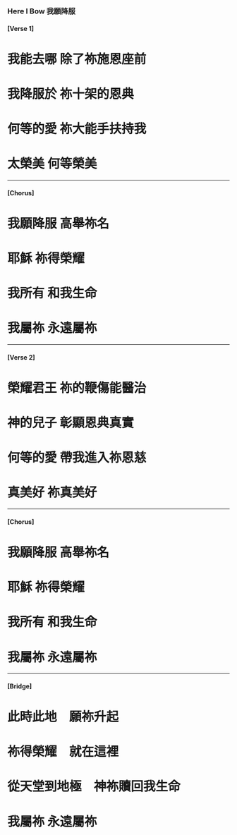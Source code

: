 
### Here I Bow 我願降服
#### [Verse 1]
# 我能去哪 除了祢施恩座前  
# 我降服於 祢十架的恩典
# 何等的愛 祢大能手扶持我  
# 太榮美 何等榮美

--- 

#### [Chorus]
# 我願降服 高舉祢名 
# 耶穌 祢得榮耀
# 我所有 和我生命 
# 我屬祢 永遠屬祢

----

#### [Verse 2]
# 榮耀君王 祢的鞭傷能醫治  
# 神的兒子 彰顯恩典真實
# 何等的愛 帶我進入祢恩慈　
# 真美好 祢真美好

--- 

#### [Chorus]
# 我願降服 高舉祢名 
# 耶穌 祢得榮耀
# 我所有 和我生命 
# 我屬祢 永遠屬祢
 
---

#### [Bridge]
# 此時此地　願祢升起　
# 祢得榮耀　就在這裡
# 從天堂到地極　神祢贖回我生命　
# 我屬祢 永遠屬祢
